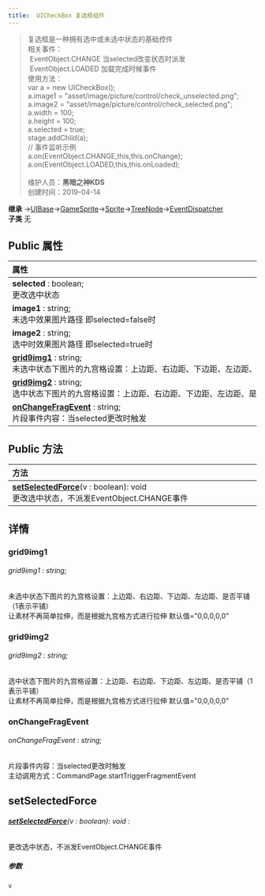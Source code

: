 ```yaml
---
title:  UICheckBox 复选框组件
---
```

>复选框是一种拥有选中或未选中状态的基础控件<br>相关事件：<br>&nbsp;EventObject.CHANGE 当selected改变状态时派发<br>&nbsp;EventObject.LOADED 加载完成时候事件<br>使用方法：<br>var a = new UICheckBox();<br>a.image1 = "asset/image/picture/control/check_unselected.png";<br>a.image2 = "asset/image/picture/control/check_selected.png";<br>a.width  = 100;<br>a.height = 100;<br>a.selected = true;<br>stage.addChild(a);<br>// 事件监听示例<br>a.on(EventObject.CHANGE,this,this.onChange);<br>a.on(EventObject.LOADED,this,this.onLoaded);<br><br>
>维护人员：**黑暗之神KDS**  
>创建时间：2019-04-14

**继承**  →[UIBase](/zh_hans/library/2d/client/ui/uibase)→[GameSprite](/zh_hans/library/2d/client/gamesprite)→[Sprite](/zh_hans/library/2d/client/lib/sprite)→[TreeNode](/zh_hans/library/2d/client/lib/treenode)→[EventDispatcher](/zh_hans/library/2d/client/lib/eventdispatcher)<br>
**子类**  无<br>
## **Public 属性**
| <div style="width:1000px;text-align:left">属性</div>                                                                         |
| ---------------------------------------------------------------------------------------------------------------------------- |
| **selected** : boolean;<br>更改选中状态                                                                                      |
| **image1** : string;<br>未选中效果图片路径 即selected=false时                                                                |
| **image2** : string;<br>选中时效果图片路径 即selected=true时                                                                 |
| **[grid9img1](#grid9img1)** : string;<br>未选中状态下图片的九宫格设置：上边距、右边距、下边距、左边距、是否平铺（1表示平铺） |
| **[grid9img2](#grid9img2)** : string;<br>选中状态下图片的九宫格设置：上边距、右边距、下边距、左边距、是否平铺（1表示平铺）   |
| **[onChangeFragEvent](#onchangefragevent)** : string;<br>片段事件内容：当selected更改时触发                                  |

## Public 方法
| <div style="width:1000px;text-align:left" >方法</div>                                                      |
| ---------------------------------------------------------------------------------------------------------- |
| **[setSelectedForce](#setselectedforce)**(v : boolean): void<br>更改选中状态，不派发EventObject.CHANGE事件 |

## 详情

### grid9img1
###### grid9img1 : string;
未选中状态下图片的九宫格设置：上边距、右边距、下边距、左边距、是否平铺（1表示平铺）<br>
让素材不再简单拉伸，而是根据九宫格方式进行拉伸 默认值="0,0,0,0,0"
### grid9img2
###### grid9img2 : string;
选中状态下图片的九宫格设置：上边距、右边距、下边距、左边距、是否平铺（1表示平铺）<br>
让素材不再简单拉伸，而是根据九宫格方式进行拉伸  默认值="0,0,0,0,0"
### onChangeFragEvent
###### onChangeFragEvent : string;
片段事件内容：当selected更改时触发<br>
主动调用方式：CommandPage.startTriggerFragmentEvent


## setSelectedForce
###### **[setSelectedForce](#setselectedforce)**(v : boolean): void :
更改选中状态，不派发EventObject.CHANGE事件
##### 参数
	v





